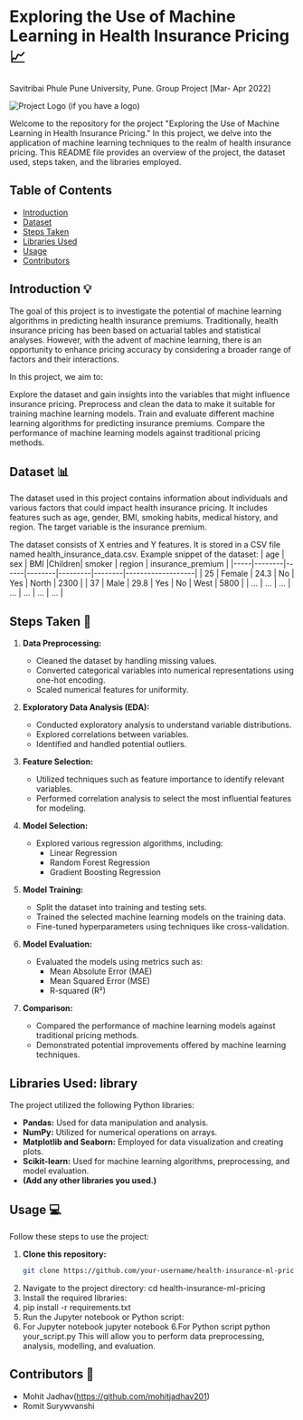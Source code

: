 # Exploring the Use of Machine Learning in Health Insurance Pricing :chart_with_upwards_trend:
Savitribai Phule Pune University, Pune.
Group Project [Mar- Apr 2022]

![Project Logo](project_logo.png) (if you have a logo)

Welcome to the repository for the project "Exploring the Use of Machine Learning in Health Insurance Pricing." In this project, we delve into the application of machine learning techniques to the realm of health insurance pricing. This README file provides an overview of the project, the dataset used, steps taken, and the libraries employed.

## Table of Contents
- [Introduction](#introduction)
- [Dataset](#dataset)
- [Steps Taken](#steps-taken)
- [Libraries Used](#libraries-used)
- [Usage](#usage)
- [Contributors](#contributors)

## Introduction :bulb:
The goal of this project is to investigate the potential of machine learning algorithms in predicting health insurance premiums. Traditionally, health insurance pricing has been based on actuarial tables and statistical analyses. However, with the advent of machine learning, there is an opportunity to enhance pricing accuracy by considering a broader range of factors and their interactions.

In this project, we aim to:

Explore the dataset and gain insights into the variables that might influence insurance pricing.
Preprocess and clean the data to make it suitable for training machine learning models.
Train and evaluate different machine learning algorithms for predicting insurance premiums.
Compare the performance of machine learning models against traditional pricing methods.

## Dataset :bar_chart:
The dataset used in this project contains information about individuals and various factors that could impact health insurance pricing. It includes features such as age, gender, BMI, smoking habits, medical history, and region. The target variable is the insurance premium.

The dataset consists of X entries and Y features. It is stored in a CSV file named health_insurance_data.csv.
Example snippet of the dataset:
| age |   sex  | BMI  |Children| smoker  | region | insurance_premium |
|-----|--------|------|--------|---------|--------|-------------------|
| 25  | Female | 24.3 | No     | Yes     | North  | 2300              |
| 37  | Male   | 29.8 | Yes    | No      | West   | 5800              |
| ... | ...    | ...  | ...    | ...     | ...    | ...               |

## Steps Taken :rocket:
1. **Data Preprocessing:**
   - Cleaned the dataset by handling missing values.
   - Converted categorical variables into numerical representations using one-hot encoding.
   - Scaled numerical features for uniformity.

2. **Exploratory Data Analysis (EDA):**
   - Conducted exploratory analysis to understand variable distributions.
   - Explored correlations between variables.
   - Identified and handled potential outliers.

3. **Feature Selection:**
   - Utilized techniques such as feature importance to identify relevant variables.
   - Performed correlation analysis to select the most influential features for modeling.

4. **Model Selection:**
   - Explored various regression algorithms, including:
     - Linear Regression
     - Random Forest Regression
     - Gradient Boosting Regression

5. **Model Training:**
   - Split the dataset into training and testing sets.
   - Trained the selected machine learning models on the training data.
   - Fine-tuned hyperparameters using techniques like cross-validation.

6. **Model Evaluation:**
   - Evaluated the models using metrics such as:
     - Mean Absolute Error (MAE)
     - Mean Squared Error (MSE)
     - R-squared (R²)

7. **Comparison:**
   - Compared the performance of machine learning models against traditional pricing methods.
   - Demonstrated potential improvements offered by machine learning techniques.
## Libraries Used: library

The project utilized the following Python libraries:

- **Pandas:** Used for data manipulation and analysis.
- **NumPy:** Utilized for numerical operations on arrays.
- **Matplotlib and Seaborn:** Employed for data visualization and creating plots.
- **Scikit-learn:** Used for machine learning algorithms, preprocessing, and model evaluation.
- **(Add any other libraries you used.)**
## Usage :computer:

Follow these steps to use the project:

1. **Clone this repository:**
   ```sh
   git clone https://github.com/your-username/health-insurance-ml-pricing.git
2. Navigate to the project directory:
cd health-insurance-ml-pricing
3. Install the required libraries:
4. pip install -r requirements.txt
4. Run the Jupyter notebook or Python script:
5. For Jupyter notebook
jupyter notebook
6.For Python script
python your_script.py
This will allow you to perform data preprocessing, analysis, modelling, and evaluation.
## Contributors :busts_in_silhouette:
- Mohit Jadhav(https://github.com/mohitjadhav201)
- Romit Surywvanshi

